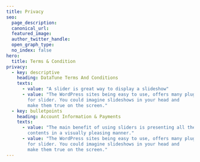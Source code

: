 ```yaml
---
title: Privacy
seo:
  page_description: 
  canonical_url: 
  featured_image: 
  author_twitter_handle: 
  open_graph_type:
  no_index: false
hero:
  title: Terms & Condition
privacy:
  - key: descriptive
    heading: DataTune Terms And Conditions
    texts:
      - value: "A slider is great way to display a slideshow"
      - value: "The WordPress sites being easy to use, offers many plugins
        for slider. You could imagine slideshows in your head and
        make them true on the screen."
  - key: bulletpoints
    heading: Account Information & Payments
    texts:
      - value: "The main benefit of using sliders is presenting all the
        contents in a visually pleasing manner."
      - value: "The WordPress sites being easy to use, offers many plugins
        for slider. You could imagine slideshows in your head and
        make them true on the screen."
---
```

